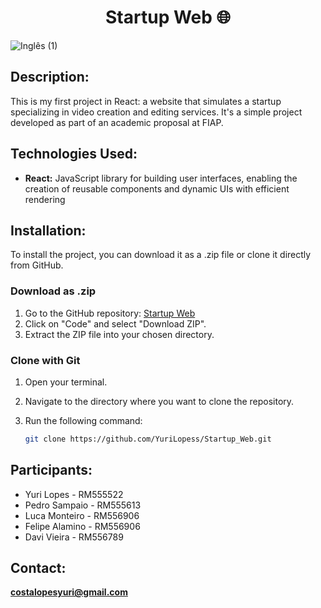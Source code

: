 <h1 align="center">Startup Web 🌐</h1>

![Inglês (1)](https://github.com/user-attachments/assets/4e220fee-6855-4cae-8f68-0b81bfbd5185)

<h2>Description:</h2>

This is my first project in React: a website that simulates a startup specializing in video creation and editing services. It's a simple project developed as part of an academic proposal at FIAP.

<h2>Technologies Used:</h2>

* **React:** JavaScript library for building user interfaces, enabling the creation of reusable components and dynamic UIs with efficient rendering

<h2>Installation:</h2>

To install the project, you can download it as a .zip file or clone it directly from GitHub.

### Download as .zip

1. Go to the GitHub repository: [Startup Web](https://github.com/YuriLopess/Startup_Web)
2. Click on "Code" and select "Download ZIP".
3. Extract the ZIP file into your chosen directory.

### Clone with Git

1. Open your terminal.
2. Navigate to the directory where you want to clone the repository.
3. Run the following command:

   
   ```sh
   git clone https://github.com/YuriLopess/Startup_Web.git

<h2>Participants:</h2>

* Yuri Lopes - RM555522
* Pedro Sampaio - RM555613
* Luca Monteiro - RM556906
* Felipe Alamino - RM556906
* Davi Vieira - RM556789

<h2>Contact:</h2>

**[costalopesyuri@gmail.com](mailto:costalopesyuri@gmail.com)**
